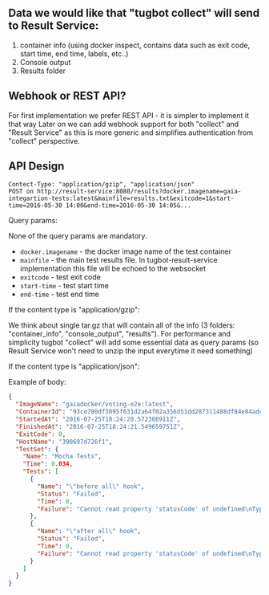 ## Data we would like that "tugbot collect" will send to Result Service:
1. container info (using docker inspect, contains data such as exit code, start time, end time, labels, etc..)
2. Console output
3. Results folder 

## Webhook or REST API?
For first implementation we prefer REST API - it is simpler to implement it that way
Later on we can add webhook support for both "collect" and "Result Service" as this is more generic and simplifies authentication from "collect" perspective.

## API Design

```
Contect-Type: "application/gzip", "application/json"
POST on http://result-service:8080/results?docker.imagename=gaia-integartion-tests:latest&mainfile=results.txt&exitcode=1&start-time=2016-05-30 14:00&end-time=2016-05-30 14:05&...
```

Query params:

None of the query params are mandatory.
* `docker.imagename` - the docker image name of the test container
* `mainfile` - the main test results file. In tugbot-result-service implementation this file will be echoed to the websocket
* `exitcode` - test exit code
* `start-time` - test start time
* `end-time` - test end time

If the content type is "application/gzip":

We think about single tar.gz that will contain all of the info (3 folders: "container_info", "console_output", "results").
For performance and simplicity tugbot "collect" will add some essential data as query params (so Result Service won't need to unzip the input everytime it need something)

If the content type is "application/json":

Example of body:
```json
{
  "ImageName": "gaiadocker/voting-e2e:latest",
  "ContainerId": "93ce780df3095f631d2a64f02a356d51dd287311488df84e84adc947a8f2e332",
  "StartedAt": "2016-07-25T18:24:20.572308911Z",
  "FinishedAt": "2016-07-25T18:24:21.549659751Z",
  "ExitCode": 0,
  "HostName": "390697d726f1",
  "TestSet": {
    "Name": "Mocha Tests",
    "Time": 0.034,
    "Tests": [
      {
        "Name": "\"before all\" hook",
        "Status": "Failed",
        "Time": 0,
        "Failure": "Cannot read property 'statusCode' of undefined\nTypeError: Cannot read property 'statusCode' of undefined\n    at Request._callback (specs/e2e/voting-test.js:15:18)\n    at self.callback (node_modules/request/request.js:187:22)\n    at Request.onRequestError (node_modules/request/request.js:813:8)\n    at Socket.socketErrorListener (_http_client.js:267:9)\n    at emitErrorNT (net.js:1269:8)"
      },
      {
        "Name": "\"after all\" hook",
        "Status": "Failed",
        "Time": 0,
        "Failure": "Cannot read property 'statusCode' of undefined\nTypeError: Cannot read property 'statusCode' of undefined\n    at Request._callback (specs/e2e/voting-test.js:53:18)\n    at self.callback (node_modules/request/request.js:187:22)\n    at Request.onRequestError (node_modules/request/request.js:813:8)\n    at Socket.socketErrorListener (_http_client.js:267:9)\n    at emitErrorNT (net.js:1269:8)"
      }
    ]
  }
}
```
